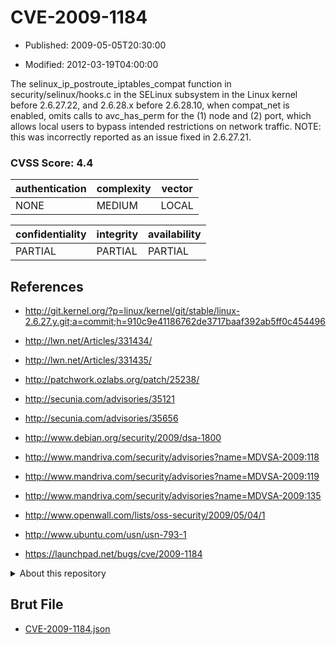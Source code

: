 # CVE-2009-1184

- Published: 2009-05-05T20:30:00

- Modified: 2012-03-19T04:00:00

The selinux_ip_postroute_iptables_compat function in security/selinux/hooks.c in the SELinux subsystem in the Linux kernel before 2.6.27.22, and 2.6.28.x before 2.6.28.10, when compat_net is enabled, omits calls to avc_has_perm for the (1) node and (2) port, which allows local users to bypass intended restrictions on network traffic.  NOTE: this was incorrectly reported as an issue fixed in 2.6.27.21.

### CVSS Score: **4.4**

| authentication | complexity | vector |
| --- | --- | --- |
| NONE | MEDIUM | LOCAL |

| confidentiality | integrity | availability |
| --- | --- | --- |
| PARTIAL | PARTIAL | PARTIAL |

## References

* http://git.kernel.org/?p=linux/kernel/git/stable/linux-2.6.27.y.git;a=commit;h=910c9e41186762de3717baaf392ab5ff0c454496

* http://lwn.net/Articles/331434/

* http://lwn.net/Articles/331435/

* http://patchwork.ozlabs.org/patch/25238/

* http://secunia.com/advisories/35121

* http://secunia.com/advisories/35656

* http://www.debian.org/security/2009/dsa-1800

* http://www.mandriva.com/security/advisories?name=MDVSA-2009:118

* http://www.mandriva.com/security/advisories?name=MDVSA-2009:119

* http://www.mandriva.com/security/advisories?name=MDVSA-2009:135

* http://www.openwall.com/lists/oss-security/2009/05/04/1

* http://www.ubuntu.com/usn/usn-793-1

* https://launchpad.net/bugs/cve/2009-1184

<details>
<summary>About this repository</summary> 

  This repository is part of the project [Live Hack CVE](https://github.com/Live-Hack-CVE). Main website can be found [www.live-hack.org](https://www.live-hack.org) 
  
  Made by [Sn0wAlice](https://github.com/Sn0wAlice) for the people that care about security and need to have a feed of the latest CVEs. Hope you enjoy it, don't forget to star the repo and follow me on [Twitter](https://twitter.com/Sn0wAlice) and [Github](https://github.com/Sn0wAlice). And that is my [personnal website](https://www.alice-snow.me/)

  - [Home Page](https://github.com/Live-Hack-CVE)
  - [Framework](https://github.com/Live-Hack-CVE/cve-framework)
  - [CVE database](https://github.com/Live-Hack-CVE/full_database)
  - [Changelog](https://github.com/Live-Hack-CVE/Changelog)
</details>

## Brut File

* [CVE-2009-1184.json](https://raw.githubusercontent.com/Live-Hack-CVE/full_database/main/cves/2009/CVE-2009-1184.json)

